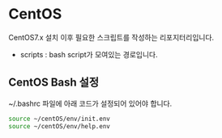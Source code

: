 # CentOS

CentOS7.x 설치 이후 필요한 스크립트를 작성하는 리포지터리입니다.

- scripts : bash script가 모여있는 경로입니다.

## CentOS Bash 설정

~/.bashrc 파일에 아래 코드가 설정되어 있어야 합니다.
```bash
source ~/centOS/env/init.env
source ~/centOS/env/help.env
```
